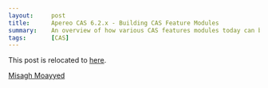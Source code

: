 ```yaml
---
layout:     post
title:      Apereo CAS 6.2.x - Building CAS Feature Modules
summary:    An overview of how various CAS features modules today can be changed and tested from the perspective of a CAS contributor working on the codebase itself to handle a feature request, bug fix, etc.
tags:       [CAS]
---
```


This post is relocated to [here](https://fawnoos.com/2019/11/01/cas62x-codebase-feature-build/).


[Misagh Moayyed](https://fawnoos.com)

